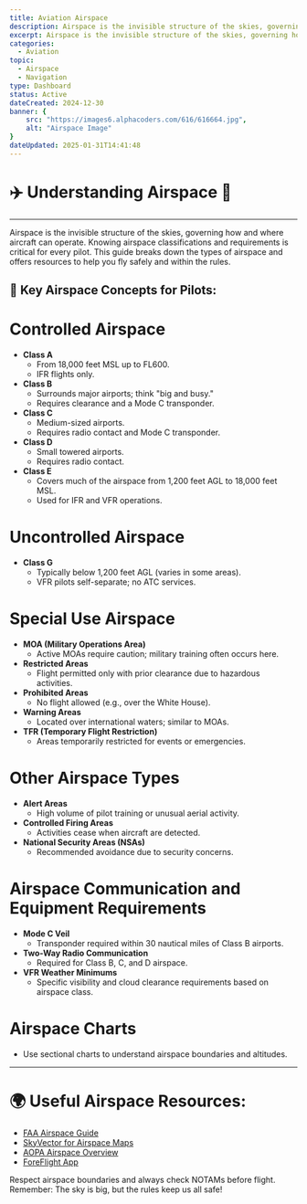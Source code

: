 ```yaml
---
title: Aviation Airspace
description: Airspace is the invisible structure of the skies, governing how and where aircraft can operate. 
excerpt: Airspace is the invisible structure of the skies, governing how and where aircraft can operate. Knowing airspace classifications and requirements is critical for every pilot. This guide breaks down the types of airspace and offers resources to help you fly safely and within the rules.
categories: 
  - Aviation
topic:
  - Airspace
  - Navigation
type: Dashboard
status: Active
dateCreated: 2024-12-30
banner: {
	src: "https://images6.alphacoders.com/616/616664.jpg",
	alt: "Airspace Image"
}
dateUpdated: 2025-01-31T14:41:48
---
```

# ✈️ Understanding Airspace 🌌
___

Airspace is the invisible structure of the skies, governing how and where aircraft can operate. Knowing airspace classifications and requirements is critical for every pilot. This guide breaks down the types of airspace and offers resources to help you fly safely and within the rules.

## 🛫 Key Airspace Concepts for Pilots:

# Controlled Airspace
- **Class A**  
	- From 18,000 feet MSL up to FL600.
	- IFR flights only.
- **Class B**  
	- Surrounds major airports; think "big and busy."
	- Requires clearance and a Mode C transponder.
- **Class C**  
	- Medium-sized airports.
	- Requires radio contact and Mode C transponder.
- **Class D**  
	- Small towered airports.
	- Requires radio contact.
- **Class E**  
	- Covers much of the airspace from 1,200 feet AGL to 18,000 feet MSL.
	- Used for IFR and VFR operations.

# Uncontrolled Airspace
- **Class G**
	- Typically below 1,200 feet AGL (varies in some areas).
	- VFR pilots self-separate; no ATC services.

# Special Use Airspace
- **MOA (Military Operations Area)**  
	- Active MOAs require caution; military training often occurs here.
- **Restricted Areas**  
	- Flight permitted only with prior clearance due to hazardous activities.
- **Prohibited Areas**  
	- No flight allowed (e.g., over the White House).
- **Warning Areas**  
	- Located over international waters; similar to MOAs.
- **TFR (Temporary Flight Restriction)**  
	- Areas temporarily restricted for events or emergencies.

# Other Airspace Types
- **Alert Areas**  
	- High volume of pilot training or unusual aerial activity.
- **Controlled Firing Areas**  
	- Activities cease when aircraft are detected.
- **National Security Areas (NSAs)**  
	- Recommended avoidance due to security concerns.

# Airspace Communication and Equipment Requirements
- **Mode C Veil**  
	- Transponder required within 30 nautical miles of Class B airports.
- **Two-Way Radio Communication**  
	- Required for Class B, C, and D airspace.
- **VFR Weather Minimums**  
	- Specific visibility and cloud clearance requirements based on airspace class.

# Airspace Charts
- Use sectional charts to understand airspace boundaries and altitudes.

---

# 🌍 Useful Airspace Resources:
- [FAA Airspace Guide](https://www.faa.gov/regulations_policies/handbooks_manuals/aviation/phak/)
- [SkyVector for Airspace Maps](https://skyvector.com/)
- [AOPA Airspace Overview](https://www.aopa.org/)
- [ForeFlight App](https://foreflight.com/)


Respect airspace boundaries and always check NOTAMs before flight. Remember: The sky is big, but the rules keep us all safe!